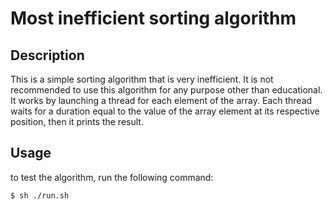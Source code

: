 # Most inefficient sorting algorithm

## Description
This is a simple sorting algorithm that is very inefficient. It is not recommended to use this algorithm for any purpose other than educational.
It works by launching a thread for each element of the array. Each thread waits for a duration equal to the value of the array element at its respective position, then it prints the result.

## Usage
to test the algorithm, run the following command:
```bash
$ sh ./run.sh
```